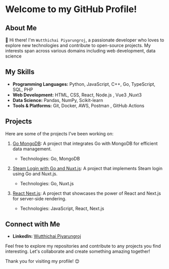# Welcome to my GitHub Profile!

## About Me

👋 Hi there! I'm `Wutthichai Piyarungroj`, a passionate developer who loves to explore new technologies and contribute to open-source projects. My interests span across various domains including web development, data science
## My Skills

- **Programming Languages:** Python, JavaScript, C++, Go, TypeScript, SQL, PHP
- **Web Development:** HTML, CSS, React, Node.js , Vue3 ,Nuxt3
- **Data Science:** Pandas, NumPy, Scikit-learn
- **Tools & Platforms:** Git, Docker, AWS, Postman , GitHub Actions

## Projects

Here are some of the projects I've been working on:

1. [Go MongoDB](https://github.com/big555ddd/go-mongoDB): A project that integrates Go with MongoDB for efficient data management.
   - Technologies: Go, MongoDB

2. [Steam Login with Go and Nuxt.js](https://github.com/big555ddd/steam-login-go-nuxt-3): A project that implements Steam login using Go and Nuxt.js.
   - Technologies: Go, Nuxt.js

3. [React Next.js](https://github.com/big555ddd/react-nextjs): A project that showcases the power of React and Next.js for server-side rendering.
   - Technologies: JavaScript, React, Next.js


## Connect with Me

- **LinkedIn:** [Wutthichai Piyarungroj](https://www.linkedin.com/in/wutthichai-piyarungroj-2b093b351/)

Feel free to explore my repositories and contribute to any projects you find interesting. Let's collaborate and create something amazing together!

Thank you for visiting my profile! 😊
